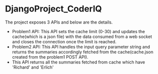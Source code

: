 # DjangoProject_CoderIQ
The project exposes 3 APIs and below are the details.
* Problem1 API: This API sets the cache limit (0-30) and updates the cache(which is a json file) with the data consumed from a web socket and closes the connection once the limit is reached.
* Problem2 API: This API handles the input query parameter string and returns the summaries accordingly fetched from the cache(cache.json created from the problem1 POST API).
* This API returns all the summaries fetched from cache which have 'Richard' and 'Erlich'

